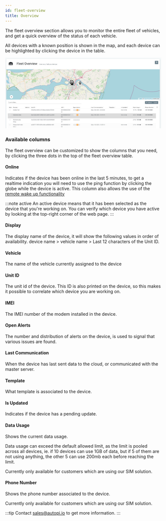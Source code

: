 ```yaml
---
id: fleet-overview
title: Overview
---
```


The fleet overview section allows you to monitor the entire fleet of vehicles, and get a quick overview of the status of each vehicle.

All devices with a known position is shown in the map, and each device can be highlighted by clicking the device in the table.

![fleetoverview](../../../static/img/fleet/fleet-overview.jpg)

### Available columns
The fleet overview can be customized to show the columns that you need, by clicking the three dots in the top of the fleet overview table.

#### Online

Indicates if the device has been online in the last 5 minutes, to get a realtime indication you will need to use the ping function by clicking the globe while the device is active.
This column also allows the use of the [remote wake up functionality](remote-wakeup.md)

:::note active
An active device means that it has been selected as the device that you're working on. You can verify which device you have active by looking at the top-right corner of the web page.
:::

#### Display
The display name of the device, it will show the following values in order of availability.
device name > vehicle name > Last 12 characters of the Unit ID.

#### Vehicle
The name of the vehicle currently assigned to the device

#### Unit ID
The unit id of the device. This ID is also printed on the device, so this makes it possible to correlate which device you are working on.

#### IMEI
The IMEI number of the modem installed in the device.

#### Open Alerts
The number and distribution of alerts on the device, is used to signal that various issues are found.

#### Last Communication
When the device has last sent data to the cloud, or communicated with the master server.

#### Template
What template is associated to the device.

#### Is Updated
Indicates if the device has a pending update.

#### Data Usage
Shows the current data usage. 

Data usage can exceed the default allowed limit, as the limit is pooled across all devices, ie. if 10 devices can use 1GB of data, but if 5 of them are not using anything, the other 5 can use 200mb each before reaching the limit.

Currently only available for customers which are using our SIM solution.

#### Phone Number
Shows the phone number associated to the device. 

Currently only available for customers which are using our SIM solution.

:::tip
Contact sales@autopi.io to get more information.
:::